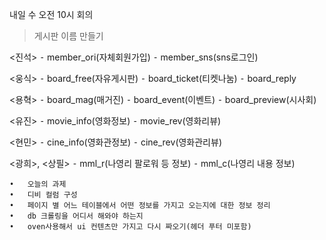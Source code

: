 내일 수 오전 10시 회의




> 게시판 이름 만들기

<진석>
	⁃	member_ori(자체회원가입)
	⁃	member_sns(sns로그인)

<웅식>
	⁃	board_free(자유게시판)
	⁃	board_ticket(티켓나눔)
	⁃	board_reply

<용혁>
	⁃	board_mag(매거진)
	⁃	board_event(이벤트)
	⁃	board_preview(시사회)


<유진>
	⁃	movie_info(영화정보)
	⁃	movie_rev(영화리뷰)

<현민>
	⁃	cine_info(영화관정보)
	⁃	cine_rev(영화관리뷰)

<광희>, <상필>
	⁃	mml_r(나영리 팔로워 등 정보)
	⁃	mml_c(나영리 내용 정보)



	•	오늘의 과제
	•	디비 컬럼 구성
	•	페이지 별 어느 테이블에서 어떤 정보를 가지고 오는지에 대한 정보 정리
	•	db 크롤링을 어디서 해와야 하는지
	•	oven사용해서 ui 컨텐츠만 가지고 다시 짜오기(헤더 푸터 미포함)
<!--stackedit_data:
eyJoaXN0b3J5IjpbMzY2ODc3OTI2XX0=
-->